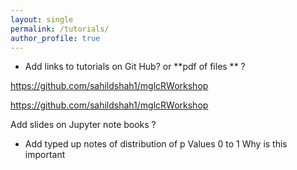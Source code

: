 ```yaml
---
layout: single
permalink: /tutorials/
author_profile: true
---
```


- Add links to tutorials on Git Hub? or **pdf of files ** ? 

https://github.com/sahildshah1/mglcRWorkshop

https://github.com/sahildshah1/mglcRWorkshop

Add slides on Jupyter note books ? 



- Add typed up notes of distribution of p Values 0 to 1 Why is this important 